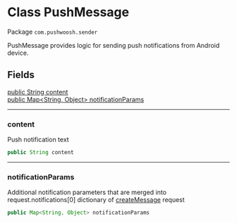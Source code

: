 # Class PushMessage #

Package `com.pushwoosh.sender`

PushMessage provides logic for sending push notifications from Android device.

## Fields
[public String content](#content)  
[public Map<String, Object> notificationParams](#notificationParams)

---
### content

Push notification text 

```java
public String content
```

---
### notificationParams

Additional notification parameters that are merged into request.notifications[0] dictionary of [createMessage](http://docs.pushwoosh.com/docs/createmessage) request

```java
public Map<String, Object> notificationParams
```
